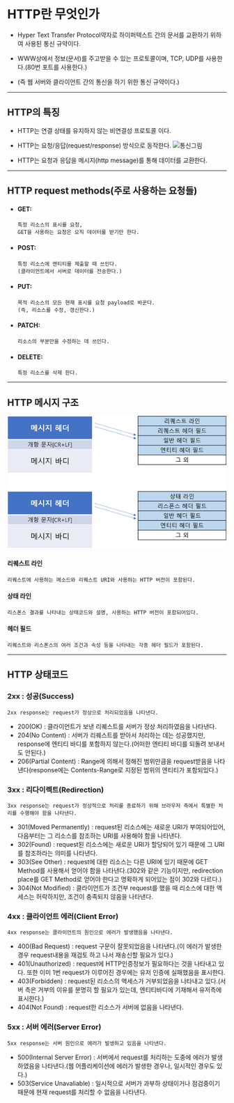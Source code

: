 # HTTP란 무엇인가

- Hyper Text Transfer Protocol약자로 하이퍼텍스트 간의 문서를 교환하기 위하여 사용된 통신 규약이다.

- WWW상에서 정보(문서)를 주고받을 수 있는 프로토콜이며, TCP, UDP를 사용한다.(80번 포트를 사용한다.)

- (즉 웹 서버와 클라이언트 간의 통신을 하기 위한 통신 규약이다.)
---
## HTTP의 특징
- HTTP는 연결 상태를 유지하지 않는 비연결성 프로토콜 이다.

- HTTP는 요청/응답(request/response) 방식으로 동작한다. ![통신그림](https://t1.daumcdn.net/cfile/tistory/99971F345A93FB6D39)

- HTTP는 요청과 응답을 메시지(http message)를 통해 데이터를 교환한다.
---
## HTTP request methods(주로 사용하는 요청들)
  - #### GET: 
		특정 리소스의 표시를 요청, 
		GET을 사용하는 요청은 오직 데이터를 받기만 한다.
  - #### POST:
		특정 리소스에 엔티티를 제출할 때 쓰인다.
		(클라이언트에서 서버로 데이터를 전송한다.)
  - #### PUT:
		목적 리소스의 모든 현재 표시를 요청 payload로 바꾼다.
		(즉, 리소스를 수정, 갱신한다.) 
  - #### PATCH:
		리소스의 부분만을 수정하는 데 쓰인다.
  - #### DELETE: 
		특정 리소스를 삭제 한다.
---
## HTTP 메시지 구조
![구조그림](Images/그림1.png)
#### 리퀘스트 라인
	리퀘스트에 사용하는 메소드와 리퀘스트 URI와 사용하는 HTTP 버전이 포함된다.
#### 상태 라인
	리스폰스 결과를 나타내는 상태코드와 설명, 사용하는 HTTP 버전이 포함되어있다.
#### 헤더 필드
	리퀘스트와 리스폰스의 여러 조건과 속성 등을 나타내는 각종 헤더 필드가 포함된다.
---
## HTTP 상태코드

### 2xx : 성공(Success)
	2xx response는 request가 정상으로 처리되었음을 나타낸다.
- 200(OK) : 클라이언트가 보낸 리퀘스트를 서버가 정상 처리하였음을 나타낸다.
- 204(No Content) : 서버가 리퀘스트를 받아서 처리하는 데는 성공했지만, response에 엔티티 바디를 포함하지 않는다.(어떠한 엔티티 바디를 되돌려 보내서도 안된다.)
- 206(Partial Content) : Range에 의해서 정해진 범위만큼을 request받음을 나타낸다(response에는 Contents-Range로 지정된 범위의 엔티티가 포함되있다.)

### 3xx : 리다이렉트(Redirection)
	3xx response는 request가 정상적으로 처리를 종료하기 위해 브라우저 측에서 특별한 처리를 수행해야 함을 나타낸다.
- 301(Moved Permanently) : request된 리소스에는 새로운 URI가 부여되어있어, 다음부터는 그 리소스를 참조하는 URI를 사용해야 함을 나타낸다.
- 302(Found) : request된 리소스에는 새로운 URI가 할당되어 있기 때문에 그 URI를 참조하라는 의미를 나타낸다.
- 303(See Other) : request에 대한 리소스는 다른 URI에 있기 때문에 GET Method를 사용해서 얻어야 함을 나타낸다.(302와 같은 기능이지만, redirection place를 GET Method로 얻어야 한다고 명확하게 되어있는 점이 302와 다르다.)
- 304(Not Modified) : 클라이언트가 조건부 request를 했을 때 리소스에 대한 액세스는 허락하지만, 조건이 충족되지 않음을 나타낸다.

### 4xx : 클라이언트 에러(Client Error)
	4xx response는 클라이언트의 원인으로 에러가 발생했음을 나타낸다.
- 400(Bad Request) : request 구문이 잘못되었음을 나타낸다.(이 에러가 발생한 경우 request내용을 재검토 하고 나서 재송신할 필요가 있다.)
- 401(Unauthorized) : request에 HTTP인증정보가 필요하다는 것을 나타내고 있다. 또한 이미 1번 request가 이루어진 경우에는 유저 인증에 실패했음을 표시한다.
- 403(Forbidden) : request된 리소스의 액세스가 거부되었음을 나타내고 있다.(서버 측은 거부의 이유를 분명히 할 필요가 있는데, 엔티티바디에 기재해서 유저측에 표시한다.)
- 404(Not Found) : request한 리소스가 서버에 없음을 나타낸다.

### 5xx : 서버 에러(Server Error)
	5xx response는 서버 원인으로 에러가 발생하고 있음을 나타낸다.
- 500(Internal Server Error) : 서버에서 request를 처리하는 도중에 에러가 발생하였음을 나타낸다.(웹 어플리케이션에 에러가 발생한 경우나, 일시적인 경우도 있다.)
- 503(Service Unavaliable) : 일시적으로 서버가 과부하 상태이거나 점검중이기 때문에 현재 request를 처리할 수 없음을 나타낸다.